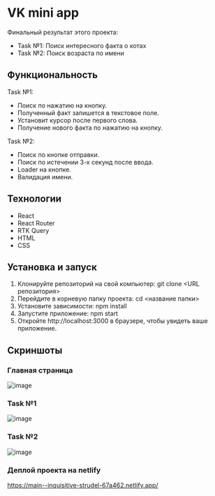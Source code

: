 # VK mini app

Финальный результат этого проекта:
- Task №1: Поиск интересного факта о котах
- Task №2: Поиск возраста по имени

## Функциональность

Task №1:
* Поиск по нажатию на кнопку.
* Полученный факт запишется в текстовое поле.
* Установит курсор после первого слова.
* Получение нового факта по нажатию на кнопку.
  
Task №2:
* Поиск по кнопке отправки.
* Поиск по истечении 3-х секунд после ввода.
* Loader на кнопке.
* Валидация имени.

## Технологии

* React
* React Router
* RTK Query
* HTML
* CSS

## Установка и запуск

1. Клонируйте репозиторий на свой компьютер: git clone <URL репозитория>
2. Перейдите в корневую папку проекта: cd <название папки>
3. Установите зависимости: npm install
4. Запустите приложение: npm start
5. Откройте http://localhost:3000 в браузере, чтобы увидеть ваше приложение.

## Скриншоты

### Главная страница
![image](https://github.com/ushink/vk-mini-app/assets/131166403/c9cd326d-1a1d-4475-ae3f-616c1907e3dc)

### Task №1
![image](https://github.com/ushink/vk-mini-app/assets/131166403/af00a467-f91f-42ab-813d-220a3d9d91d1)

### Task №2
![image](https://github.com/ushink/vk-mini-app/assets/131166403/287a0101-396d-4347-b6fa-6708a39517d4)

### Деплой проекта на netlify
https://main--inquisitive-strudel-67a462.netlify.app/
